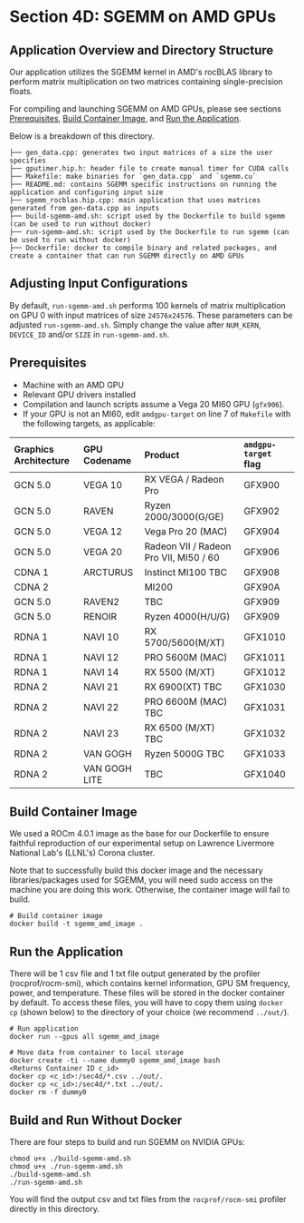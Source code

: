 # Section 4D: SGEMM on AMD GPUs

## Application Overview and Directory Structure

Our application utilizes the SGEMM kernel in AMD's rocBLAS library to perform matrix multiplication on two matrices containing single-precision floats. 

For compiling and launching SGEMM on AMD GPUs, please see sections [Prerequisites](#prerequisites), [Build Container Image](#build-container-image), and [Run the Application](#run-the-application).

Below is a breakdown of this directory. 
```
├── gen_data.cpp: generates two input matrices of a size the user specifies
├── gputimer.hip.h: header file to create manual timer for CUDA calls
├── Makefile: make binaries for `gen_data.cpp` and `sgemm.cu`
├── README.md: contains SGEMM specific instructions on running the application and configuring input size
├── sgemm_rocblas.hip.cpp: main application that uses matrices generated from gen-data.cpp as inputs
├── build-sgemm-amd.sh: script used by the Dockerfile to build sgemm (can be used to run without docker)
├── run-sgemm-amd.sh: script used by the Dockerfile to run sgemm (can be used to run without docker)
├── Dockerfile: docker to compile binary and related packages, and create a container that can run SGEMM directly on AMD GPUs
```

## Adjusting Input Configurations

By default, `run-sgemm-amd.sh` performs 100 kernels of matrix multiplication on GPU 0 
with input matrices of size `24576x24576`. These parameters can be adjusted `run-sgemm-amd.sh`. Simply change the value after `NUM_KERN`, `DEVICE_ID` and/or `SIZE` in `run-sgemm-amd.sh`. 

## Prerequisites
* Machine with an AMD GPU
* Relevant GPU drivers installed
* Compilation and launch scripts assume a Vega 20 MI60 GPU (`gfx906`).
* If your GPU is not an MI60, edit `amdgpu-target` on line 7 of `Makefile` with the following targets, as applicable: 


| Graphics Architecture   |	GPU Codename          | Product              |      `amdgpu-target` flag     | 
|:------------------------|:----------------------|:---------------------|:-------------------|
| GCN 5.0 | VEGA 10 | RX VEGA / Radeon Pro | GFX900 |
| GCN 5.0 | RAVEN        | Ryzen 2000/3000(G/GE)     | GFX902 |
| GCN 5.0 | VEGA 12   | Vega Pro 20 (MAC)          | GFX904 |
| GCN 5.0 | VEGA 20    | Radeon VII / Radeon Pro VII, MI50 / 60 | GFX906 |
| CDNA 1  | ARCTURUS   | Instinct MI100 TBC         | GFX908 |
| CDNA 2  |            | MI200 | GFX90A
| GCN 5.0 | RAVEN2 	   | TBC                     | GFX909 |
| GCN 5.0 | RENOIR 	   | Ryzen 4000(H/U/G)          | GFX909 |
| RDNA 1  | NAVI 10    | RX 5700/5600(M/XT)         | GFX1010|
| RDNA 1  | NAVI 12    | PRO 5600M (MAC)            | GFX1011|
| RDNA 1  | NAVI 14    | RX 5500 (M/XT)             | GFX1012|
| RDNA 2  | NAVI 21    | RX 6900(XT) TBC            | GFX1030|
| RDNA 2  | NAVI 22    | PRO 6600M (MAC) TBC        | GFX1031|
| RDNA 2  | NAVI 23    | RX 6500 (M/XT) TBC         | GFX1032|
| RDNA 2  | VAN GOGH   | Ryzen 5000G TBC            | GFX1033|
| RDNA 2  | VAN GOGH LITE    | TBC                   | GFX1040|            

## Build Container Image
We used a ROCm 4.0.1 image as the base for our Dockerfile to ensure faithful reproduction 
of our experimental setup on Lawrence Livermore National Lab's (LLNL's) Corona cluster.

Note that to successfully build this docker image and the necessary libraries/packages used for SGEMM, you will
need sudo access on the machine you are doing this work. Otherwise, the container image will fail to build.
```
# Build container image
docker build -t sgemm_amd_image .
```

## Run the Application
There will be 1 csv file and 1 txt file output generated by the profiler (rocprof/rocm-smi), which contains kernel information, GPU SM frequency, power, and temperature. These files will be stored in the docker container by default. To access these files, you will have to copy them using `docker cp` (shown below) to the directory of your choice (we recommend `../out/`).

```
# Run application
docker run --gpus all sgemm_amd_image

# Move data from container to local storage
docker create -ti --name dummy0 sgemm_amd_image bash
<Returns Container ID c_id>
docker cp <c_id>:/sec4d/*.csv ../out/.
docker cp <c_id>:/sec4d/*.txt ../out/.
docker rm -f dummy0
```

## Build and Run Without Docker

There are four steps to build and run SGEMM on NVIDIA GPUs:
```
chmod u+x ./build-sgemm-amd.sh
chmod u+x ./run-sgemm-amd.sh
./build-sgemm-amd.sh
./run-sgemm-amd.sh
```
You will find the output csv and txt files from the `rocprof/rocm-smi` profiler directly in this directory. 
